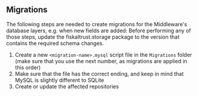 ## Migrations

The following steps are needed to create migrations for the Middleware's database layers, e.g. when new fields are added:
Before performing any of those steps, update the fiskaltrust.storage package to the version that contains the required schema changes.

1. Create a new `<migration-name>.mysql` script file in the `Migrations` folder (make sure that you use the next number, as migrations are applied in this order)
2. Make sure that the file has the correct ending, and keep in mind that MySQL is slightly different to SQLite
3. Create or update the affected repositories